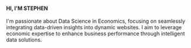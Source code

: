 #### HI, I'M STEPHEN

I'm passionate about Data Science in Economics, focusing on seamlessly integrating data-driven insights into dynamic websites. I aim to leverage economic expertise to enhance business performance through intelligent data solutions.
